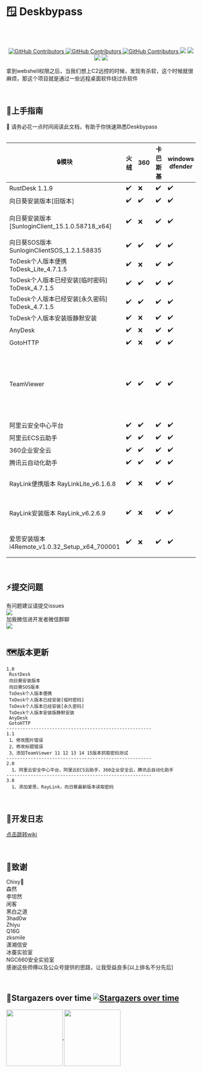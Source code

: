 # :window:	Deskbypass
<br/><br/>
  <p align="center">
    <a href="https://taoyuan.cool/">
      <img alt="GitHub Contributors" src="https://img.shields.io/badge/%E4%BD%9C%E8%80%85-%E5%BC%B1%E9%B8%A1-red" />
    </a>
    <a href="https://www.one-fox.cn/">
      <img alt="GitHub Contributors" src="https://img.shields.io/badge/%E5%AE%89%E5%85%A8%E5%9B%A2%E9%98%9F-One--fox-pink" />
    </a>
    <a href="https://taoyuan.cool/">
      <img alt="GitHub Contributors" src="https://img.shields.io/badge/%E5%8D%9A%E5%AE%A2-taoyuan.cool-blue" />
    </a>
    <img src="https://img.shields.io/badge/WeChat-vivo50KFCKFC-black">
    <img src="https://badgen.net/github/stars/RuoJi6/Deskbypass/?icon=github&color=black">
    <img src="https://badgen.net/github/issues/RuoJi6/Deskbypass">
    <a href="https://flowus.cn/share/134f2136-1c04-46fb-b1c1-693975dc42ee">
     <img src="https://img.shields.io/badge/%E6%96%87%E5%BA%93-wiki-yellow">
    </a>
</p>

拿到webshell权限之后，当我们想上C2远控的时候，发现有杀软，这个时候就很麻烦，那这个项目就是通过一些远程桌面软件绕过杀软件

<br/>

## 🚀上手指南

📢 请务必花一点时间阅读此文档，有助于你快速熟悉Deskbypass
<br/><br/>

| :lock:模块                                      | 火绒               | 360                | 卡巴斯基           | windows dfender    | 推荐指数                             | 备注                                                         |
| ----------------------------------------------- | ------------------ | ------------------ | ------------------ | ------------------ | ------------------------------------ | ------------------------------------------------------------ |
| RustDesk 1.1.9                                  | :heavy_check_mark: | :x:                | :heavy_check_mark: | :heavy_check_mark: | :star::star::star::star::star::star: |                                                              |
| 向日葵安装版本[旧版本]                          | :heavy_check_mark: | :heavy_check_mark: | :heavy_check_mark: | :heavy_check_mark: | :star::star:                         |                                                              |
| 向日葵安装版本[SunloginClient_15.1.0.58718_x64] | :heavy_check_mark: | :x:                | :heavy_check_mark: | :heavy_check_mark: | :star::star::star:                   | 因为需要读取内存，会被360发现                                |
| 向日葵SOS版本SunloginClientSOS_1.2.1.58835      | :heavy_check_mark: | :heavy_check_mark: | :heavy_check_mark: | :heavy_check_mark: | :star::star::star::star::star::star: |                                                              |
| ToDesk个人版本便携ToDesk_Lite_4.7.1.5           | :heavy_check_mark: | :x:                | :heavy_check_mark: | :heavy_check_mark: | :star::star::star::star:             |                                                              |
| ToDesk个人版本已经安装[临时密码] ToDesk_4.7.1.5 | :heavy_check_mark: | :heavy_check_mark: | :heavy_check_mark: | :heavy_check_mark: | :star::star::star::star:             |                                                              |
| ToDesk个人版本已经安装[永久密码] ToDesk_4.7.1.5 | :heavy_check_mark: | :heavy_check_mark: | :heavy_check_mark: | :heavy_check_mark: | :star::star::star::star:             |                                                              |
| ToDesk个人版本安装版静默安装                    | :heavy_check_mark: | :x:                | :heavy_check_mark: | :heavy_check_mark: | :star::star::star::star:             |                                                              |
| AnyDesk                                         | :heavy_check_mark: | :x:                | :heavy_check_mark: | :heavy_check_mark: | :star::star::star::star:             |                                                              |
| GotoHTTP                                        | :heavy_check_mark: | :x:                | :heavy_check_mark: | :heavy_check_mark: | :star::star::star::star:             |                                                              |
| TeamViewer                                      | :heavy_check_mark: | :heavy_check_mark: | :heavy_check_mark: | :heavy_check_mark: | :star::star::star::star:             | 11.0.259193 [yes]<br/> 12.0.259192 [yes]<br/>13.2.36224 [yes]<br/>14.7.48671 [yes]<br/>15.45.4 [NO] |
| 阿里云安全中心平台                              | :heavy_check_mark: | :heavy_check_mark: | :heavy_check_mark: | :heavy_check_mark: | :star::star::star::star::star:       |                                                              |
| 阿里云ECS云助手                                 | :heavy_check_mark: | :heavy_check_mark: | :heavy_check_mark: | :heavy_check_mark: | :star::star::star::star::star:       |                                                              |
| 360企业安全云                                   | :heavy_check_mark: | :heavy_check_mark: | :heavy_check_mark: | :heavy_check_mark: | :star::star::star::star::star:       |                                                              |
| 腾讯云自动化助手                                | :heavy_check_mark: | :heavy_check_mark: | :heavy_check_mark: | :heavy_check_mark: | :star::star::star::star::star:       |                                                              |
| RayLink便携版本 RayLinkLite_v6.1.6.8            | :heavy_check_mark: | :x:                | :heavy_check_mark: | :heavy_check_mark: | :star::star::star::star:             | 因为需要读取内存，会被360发现                                |
| RayLink安装版本 RayLink_v6.2.6.9                | :heavy_check_mark: | :x:                | :heavy_check_mark: | :heavy_check_mark: | :star::star::star::star:             | 因为需要读取内存，会被360发现                                |
| 爱思安装版本i4Remote_v1.0.32_Setup_x64_700001   | :heavy_check_mark: | :x:                | :heavy_check_mark: | :heavy_check_mark: | :star::star::star::star:             | 因为需要读取内存，会被360发现                                |



<br/>

## :zap:提交问题
有问题建议请提交issues<br/>
<a href="https://github.com/RuoJi6/HackerPermKeeper/issues"><img src="https://badgen.net/github/issues/RuoJi6/HackerPermKeeper"></a>
<br/>
加我微信进开发者微信群聊 
<br/><img src="https://img.shields.io/badge/WeChat-vivo50KFCKFC-green">
<br/>
<br/>

## :world_map:版本更新
```
1.0 
 RustDesk
 向日葵安装版本
 向日葵SOS版本
 ToDesk个人版本便携
 ToDesk个人版本已经安装[临时密码]
 ToDesk个人版本已经安装[永久密码]
 ToDesk个人版本安装版静默安装
 AnyDesk
 GotoHTTP
------------------------------------------------------
1.1
 1、修改图片错误
 2、修改标题错误
 3、添加TeamViewer 11 12 13 14 15版本抓取密码测试
------------------------------------------------------
2.0
  1、阿里云安全中心平台，阿里云ECS云助手，360企业安全云，腾讯云自动化助手
------------------------------------------------------
3.0
  1、添加爱思，RayLink，向日葵最新版本读取密码
```

<br/>

## :beginner:开发日志
<a href="https://flowus.cn/share/134f2136-1c04-46fb-b1c1-693975dc42ee">点击跳转wiki</a>

<br/>

## :clap:致谢
Chixy👑<br/>
森然<br/>
李坦然<br/>
闲客<br/>
黑白之道<br/>
3had0w<br/>
Zhiyu<br/>
Q16G<br/>
zksmile<br/>
潇湘信安<br/>
冰蚕实验室<br/>
NGC660安全实验室<br/>
感谢这些师傅以及公众号提供的思路，让我受益良多[以上排名不分先后]

<br/>


## :star2:Stargazers over time [![Stargazers over time](https://starchart.cc/RuoJi6/Deskbypass.svg)](https://starchart.cc/RuoJi6/Deskbypass)

<a href="https://github.com/RuoJi6">
  <img height=150 align="center" src="https://github-readme-stats.vercel.app/api?username=RuoJi6"/>
</a>
<a href="https://github.com/RuoJi6/Deskbypass/">
  <img height=150 align="center" src="https://github-readme-stats.vercel.app/api/top-langs?username=RuoJi6&layout=compact&langs_count=8&card_width=320" />
</a>

